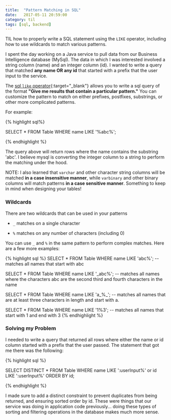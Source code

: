 ```yaml
---
title:  "Pattern Matching in SQL"
date:   2017-05-11 20:59:00
category: til
tags: [sql, backend]
---
```


TIL how to properly write a SQL statement using the `LIKE` operator, including how to use wildcards to match various patterns.

I spent the day working on a Java service to pull data from our Business Intelligence database (MySql). The data in which I was interested involved a string column (name) and an integer column (id). I wanted to write a query that matched **any name OR any id** that started with a prefix that the user input to the service. 

The [sql `like` operator][like]{:target="_blank"} allows you to write a sql query of the format **"Give me results that contain a particular pattern."** You can customize the pattern to match on either prefixes, postfixes, substrings, or other more complicated patterns. 

For example:

{% highlight sql%}

SELECT * FROM Table WHERE name LIKE '%abc%';

{% endhighlight %}

The query above will return rows where the name contains the substring 'abc'. I believe mysql is converting the integer column to a string to perform the matching under the hood. 

NOTE: I also learned that `varchar` and other character string columns will be matched **in a case insensitive manner**, while `varbinary` and other binary columns will match patterns **in a case sensitive manner**. Something to keep in mind when designing your tables!

### Wildcards 

There are two wildcards that can be used in your patterns

- `_` matches on a single character

- `%` matches on any number of characters (including 0)

You can use `_` and `%` in the same pattern to perform complex matches. Here are a few more examples:

{% highlight sql %}
SELECT * FROM Table WHERE name LIKE 'abc%'; -- matches all names that start with abc

SELECT * FROM Table WHERE name LIKE '_abc%'; -- matches all names where the characters abc are the second third and fourth characters in the name

SELECT * FROM Table WHERE name LIKE 'a_%_'; -- matches all names that are at least three characters in length and start with a.

SELECT * FROM Table WHERE name LIKE '1%3'; -- matches all names that start with 1 and end with 3
{% endhighlight %}

### Solving my Problem

I needed to write a query that returned all rows where either the name or id column started with a prefix that the user passed. The statement that got me there was the following:

{% highlight sql %}

SELECT DISTINCT * FROM Table WHERE name LIKE ':userInput%' or id LIKE ':userInput%' ORDER BY id;

{% endhighlight %}

I made sure to add a distinct constraint to prevent duplicates from being returned, and ensuring sorted order by id. These were things that our service was doing in application code previously... doing these types of sorting and filtering operations in the database makes much more sense.

[like]: https://dev.mysql.com/doc/refman/5.7/en/pattern-matching.html
